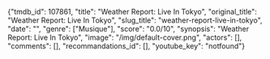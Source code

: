 {"tmdb_id": 107861, "title": "Weather Report: Live In Tokyo", "original_title": "Weather Report: Live In Tokyo", "slug_title": "weather-report-live-in-tokyo", "date": "", "genre": ["Musique"], "score": "0.0/10", "synopsis": "Weather Report: Live In Tokyo", "image": "/img/default-cover.png", "actors": [], "comments": [], "recommandations_id": [], "youtube_key": "notfound"}